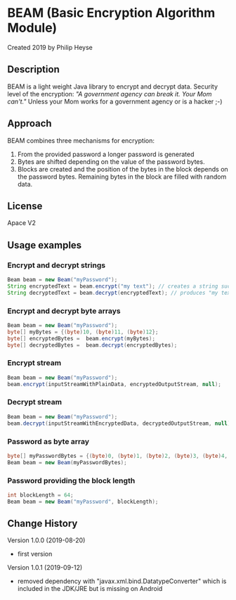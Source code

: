 # BEAM (Basic Encryption Algorithm Module)
Created 2019 by Philip Heyse

## Description
BEAM is a light weight Java library to encrypt and decrypt data.
Security level of the encryption: _"A government agency can break it. Your Mom can't."_ Unless your Mom works for a government agency or is a hacker ;-)

## Approach
BEAM combines three mechanisms for encryption:
1. From the provided password a longer password is generated
2. Bytes are shifted depending on the value of the password bytes.
3. Blocks are created and the position of the bytes in the block depends on the password bytes. Remaining bytes in the block are filled with random data.


## License
Apace V2



## Usage examples

### Encrypt and decrypt strings
```java
Beam beam = new Beam("myPassword");
String encryptedText = beam.encrypt("my text"); // creates a string such as 8087ED5FBB314E9F84B968AED20089CE7C9ABB9D0A8A8F950BF...
String decryptedText = beam.decrypt(encryptedText); // produces "my text" again 
```

### Encrypt and decrypt byte arrays
```java
Beam beam = new Beam("myPassword");
byte[] myBytes = {(byte)10, (byte)11, (byte)12};
byte[] encryptedBytes =  beam.encrypt(myBytes);
byte[] decryptedBytes =  beam.decrypt(encryptedBytes);
```

### Encrypt stream
```java
Beam beam = new Beam("myPassword");
beam.encrypt(inputStreamWithPlainData, encryptedOutputStream, null);
```

### Decrypt stream
```java
Beam beam = new Beam("myPassword");
beam.decrypt(inputStreamWithEncryptedData, decryptedOutputStream, null);
```

### Password as byte array
```java
byte[] myPasswordBytes = {(byte)0, (byte)1, (byte)2, (byte)3, (byte)4, (byte)5, (byte)6, (byte)7};
Beam beam = new Beam(myPasswordBytes);
```

### Password providing the block length
```java
int blockLength = 64;
Beam beam = new Beam("myPassword", blockLength);
```

## Change History
Version 1.0.0 (2019-08-20)
- first version 

Version 1.0.1 (2019-09-12)
- removed dependency with "javax.xml.bind.DatatypeConverter" which is included in the JDK/JRE but is missing on Android
